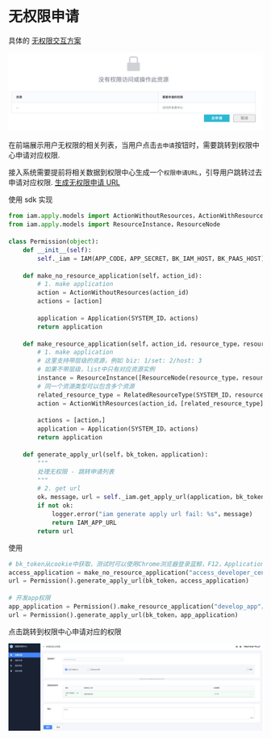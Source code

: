 # 无权限申请


具体的 [无权限交互方案](../HowTo/NoPermissionApply.md)

![enter image description here](../assets/QuickStart/image_5.png)

在前端展示用户无权限的相关列表，当用户点击`去申请`按钮时，需要跳转到权限中心申请对应权限.

接入系统需要提前将相关数据到权限中心生成一个`权限申请URL`，引导用户跳转过去申请对应权限. [生成无权限申请 URL](../Reference/API/05-Application/01-GenerateURL.md)


使用 sdk 实现

```python
from iam.apply.models import ActionWithoutResources，ActionWithResources，Application，RelatedResourceType
from iam.apply.models import ResourceInstance，ResourceNode

class Permission(object):
    def __init__(self):
        self._iam = IAM(APP_CODE，APP_SECRET，BK_IAM_HOST，BK_PAAS_HOST)

    def make_no_resource_application(self，action_id):
        # 1. make application
        action = ActionWithoutResources(action_id)
        actions = [action]

        application = Application(SYSTEM_ID，actions)
        return application

    def make_resource_application(self，action_id，resource_type，resource_id，resource_name):
        # 1. make application
        # 这里支持带层级的资源，例如 biz: 1/set: 2/host: 3
        # 如果不带层级，list中只有对应资源实例
        instance = ResourceInstance([ResourceNode(resource_type，resource_id，resource_name)])
        # 同一个资源类型可以包含多个资源
        related_resource_type = RelatedResourceType(SYSTEM_ID，resource_type，[instance])
        action = ActionWithResources(action_id，[related_resource_type])

        actions = [action，]
        application = Application(SYSTEM_ID，actions)
        return application

    def generate_apply_url(self，bk_token，application):
        """
        处理无权限 - 跳转申请列表
        """
        # 2. get url
        ok，message，url = self._iam.get_apply_url(application，bk_token)
        if not ok:
            logger.error("iam generate apply url fail: %s"，message)
            return IAM_APP_URL
        return url
```

使用

```python
# bk_token从cookie中获取，测试时可以使用Chrome浏览器登录蓝鲸，F12，Application-Storage-Coolies复制bk_token
access_application = make_no_resource_application("access_developer_center")
url = Permission().generate_apply_url(bk_token，access_application)

# 开发app权限
app_application = Permission().make_resource_application("develop_app"，"app"，"saas_test"，"saas_test")
url = Permission().generate_apply_url(bk_token，app_application)
```

点击跳转到权限中心申请对应的权限

![enter image description here](../assets/QuickStart/image_6.png)
